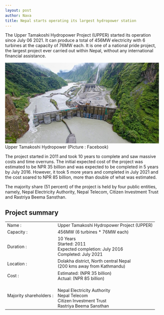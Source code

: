 ```yaml
---
layout: post
author: Nava
title: Nepal starts operating its largest hydropower station
---
```


The Upper Tamakoshi Hydropower Project (UPPER) started its operation since July 06 2021. It can produce a total of 456MW electricity with 6 turbines at the capacity of 76MW each.  It is one of a national pride project, the largest project ever carried out within Nepal, without any international financial assistance.

![Upper Tamakoshi](/assets/images/blog/upper-tamakoshi.jpg)
Upper Tamakoshi Hydropower (Picture : Facebook)

The project started in 2011 and took 10 years to complete and saw massive costs and time overruns. The initial expected cost of the project was estimated to be NPR 35 billion and was expected to be completed in 5 years by July 2016. However, it took 5 more years and completed in July 2021 and the cost soared to NPR 85 billion, more than double of what was estimated.

The majority share (51 percent) of the project is held by four public entities, namely, Nepal Electricity Authority, Nepal Telecom, Citizen Investment Trust and Rastriya Beema Sansthan.

## Project summary

|||
|---|---|
|Name :| Upper Tamakoshi Hydropower Project (UPPER)|
|Capacity :| 456MW (6 turbines * 76MW each)|
|Duration :| 10 Years <br>Started: 2011<br>Expected completion: July 2016<br>Completed: July 2021|
|Location :| Dolakha district, North central Nepal <br>(200 kms away from Kathmandu)|
|Cost :| Estimated: (NPR 35 billion) <br>Actual: (NPR 85 billion)|
|Majority shareholders  :| <br/>Nepal Electricity Authority <br/>Nepal Telecom <br/>Citizen Investment Trust <br/>Rastriya Beema Sansthan|